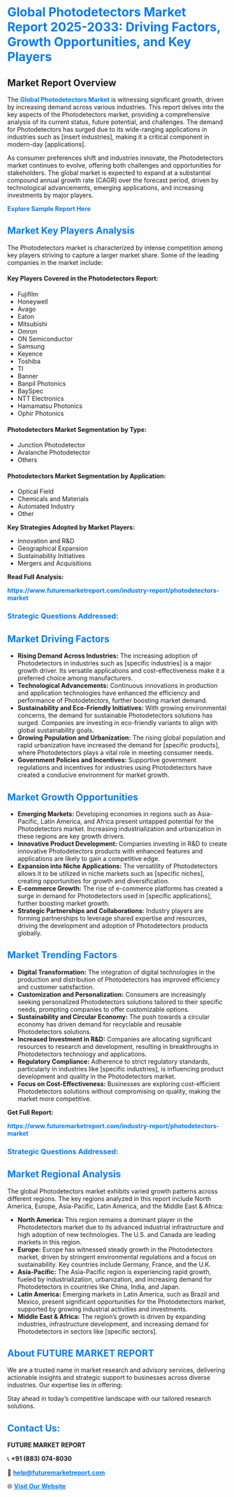 <h1 style="color: #007BFF;">Global Photodetectors Market Report 2025-2033: Driving Factors, Growth Opportunities, and Key Players</h1>

<section id="overview">
<h2>Market Report Overview</h2>
<p>The <a href="https://www.futuremarketreport.com/industry-report/photodetectors-market" style="color: #007BFF; text-decoration: none;"><strong>Global Photodetectors Market</strong></a> is witnessing significant growth, driven by increasing demand across various industries. This report delves into the key aspects of the Photodetectors market, providing a comprehensive analysis of its current status, future potential, and challenges. The demand for Photodetectors has surged due to its wide-ranging applications in industries such as [insert industries], making it a critical component in modern-day [applications].</p>
<p>As consumer preferences shift and industries innovate, the Photodetectors market continues to evolve, offering both challenges and opportunities for stakeholders. The global market is expected to expand at a substantial compound annual growth rate (CAGR) over the forecast period, driven by technological advancements, emerging applications, and increasing investments by major players.</p>
</section>

<section id="overview">
<p><a href="https://www.futuremarketreport.com/request-sample/reportId=58835" style="color: #007BFF; text-decoration: none;"><strong>Explore Sample Report Here</strong></a></p>
</section>

<section id="key-players">
<h2 style="color: #007BFF;">Market Key Players Analysis</h2>
<p>The Photodetectors market is characterized by intense competition among key players striving to capture a larger market share. Some of the leading companies in the market include:</p>
<h4>Key Players Covered in the Photodetectors Report:</h4>
<ul><li>Fujifilm</li><li>Honeywell</li><li>Avago</li><li>Eaton</li><li>Mitsubishi</li><li>Omron</li><li>ON Semiconductor</li><li>Samsung</li><li>Keyence</li><li>Toshiba</li><li>TI</li><li>Banner</li><li>Banpil Photonics</li><li>BaySpec</li><li>NTT Electronics</li><li>Hamamatsu Photonics</li><li>Ophir Photonics</li></ul>
<h4>Photodetectors Market Segmentation by Type:</h4>
<ul><li>Junction Photodetector</li><li>Avalanche Photodetector</li><li>Others</li></ul>

<h4>Photodetectors Market Segmentation by Application:</h4>
<ul><li>Optical Field</li><li>Chemicals and Materials</li><li>Automated Industry</li><li>Other</li></ul>
<p><strong>Key Strategies Adopted by Market Players:</strong></p>
<ul>
<li>Innovation and R&D</li>
<li>Geographical Expansion</li>
<li>Sustainability Initiatives</li>
<li>Mergers and Acquisitions</li>
</ul>
</section>

<section>
<p><strong>Read Full Analysis: </strong></p><a href="https://www.futuremarketreport.com/industry-report/photodetectors-market" style="color: #007BFF; text-decoration: none;"><strong>https://www.futuremarketreport.com/industry-report/photodetectors-market</strong></a>
<h3 style="color: #007BFF;">Strategic Questions Addressed:</h3>
</section>

<section id="driving-factors">
<h2 style="color: #007BFF;">Market Driving Factors</h2>
<ul>
<li><strong>Rising Demand Across Industries:</strong> The increasing adoption of Photodetectors in industries such as [specific industries] is a major growth driver. Its versatile applications and cost-effectiveness make it a preferred choice among manufacturers.</li>
<li><strong>Technological Advancements:</strong> Continuous innovations in production and application technologies have enhanced the efficiency and performance of Photodetectors, further boosting market demand.</li>
<li><strong>Sustainability and Eco-Friendly Initiatives:</strong> With growing environmental concerns, the demand for sustainable Photodetectors solutions has surged. Companies are investing in eco-friendly variants to align with global sustainability goals.</li>
<li><strong>Growing Population and Urbanization:</strong> The rising global population and rapid urbanization have increased the demand for [specific products], where Photodetectors plays a vital role in meeting consumer needs.</li>
<li><strong>Government Policies and Incentives:</strong> Supportive government regulations and incentives for industries using Photodetectors have created a conducive environment for market growth.</li>
</ul>
</section>

<section id="growth-opportunities">
<h2 style="color: #007BFF;">Market Growth Opportunities</h2>
<ul>
<li><strong>Emerging Markets:</strong> Developing economies in regions such as Asia-Pacific, Latin America, and Africa present untapped potential for the Photodetectors market. Increasing industrialization and urbanization in these regions are key growth drivers.</li>
<li><strong>Innovative Product Development:</strong> Companies investing in R&D to create innovative Photodetectors products with enhanced features and applications are likely to gain a competitive edge.</li>
<li><strong>Expansion into Niche Applications:</strong> The versatility of Photodetectors allows it to be utilized in niche markets such as [specific niches], creating opportunities for growth and diversification.</li>
<li><strong>E-commerce Growth:</strong> The rise of e-commerce platforms has created a surge in demand for Photodetectors used in [specific applications], further boosting market growth.</li>
<li><strong>Strategic Partnerships and Collaborations:</strong> Industry players are forming partnerships to leverage shared expertise and resources, driving the development and adoption of Photodetectors products globally.</li>
</ul>
</section>

<section id="trending-factors">
<h2 style="color: #007BFF;">Market Trending Factors</h2>
<ul>
<li><strong>Digital Transformation:</strong> The integration of digital technologies in the production and distribution of Photodetectors has improved efficiency and customer satisfaction.</li>
<li><strong>Customization and Personalization:</strong> Consumers are increasingly seeking personalized Photodetectors solutions tailored to their specific needs, prompting companies to offer customizable options.</li>
<li><strong>Sustainability and Circular Economy:</strong> The push towards a circular economy has driven demand for recyclable and reusable Photodetectors solutions.</li>
<li><strong>Increased Investment in R&D:</strong> Companies are allocating significant resources to research and development, resulting in breakthroughs in Photodetectors technology and applications.</li>
<li><strong>Regulatory Compliance:</strong> Adherence to strict regulatory standards, particularly in industries like [specific industries], is influencing product development and quality in the Photodetectors market.</li>
<li><strong>Focus on Cost-Effectiveness:</strong> Businesses are exploring cost-efficient Photodetectors solutions without compromising on quality, making the market more competitive.</li>
</ul>
</section>

<section>
<p><strong>Get Full Report: </strong></p><a href="https://www.futuremarketreport.com/industry-report/photodetectors-market" style="color: #007BFF; text-decoration: none;"><strong>https://www.futuremarketreport.com/industry-report/photodetectors-market</strong></a>
<h3 style="color: #007BFF;">Strategic Questions Addressed:</h3>
</section>


<section id="regional-analysis">
<h2 style="color: #007BFF;">Market Regional Analysis</h2>
<p>The global Photodetectors market exhibits varied growth patterns across different regions. The key regions analyzed in this report include North America, Europe, Asia-Pacific, Latin America, and the Middle East & Africa:</p>
<ul>
<li><strong>North America:</strong> This region remains a dominant player in the Photodetectors market due to its advanced industrial infrastructure and high adoption of new technologies. The U.S. and Canada are leading markets in this region.</li>
<li><strong>Europe:</strong> Europe has witnessed steady growth in the Photodetectors market, driven by stringent environmental regulations and a focus on sustainability. Key countries include Germany, France, and the U.K.</li>
<li><strong>Asia-Pacific:</strong> The Asia-Pacific region is experiencing rapid growth, fueled by industrialization, urbanization, and increasing demand for Photodetectors in countries like China, India, and Japan.</li>
<li><strong>Latin America:</strong> Emerging markets in Latin America, such as Brazil and Mexico, present significant opportunities for the Photodetectors market, supported by growing industrial activities and investments.</li>
<li><strong>Middle East & Africa:</strong> The region’s growth is driven by expanding industries, infrastructure development, and increasing demand for Photodetectors in sectors like [specific sectors].</li>
</ul>
</section>

<footer>
<h2 style="color: #007BFF;">About FUTURE MARKET REPORT</h2>
<p>We are a trusted name in market research and advisory services, delivering actionable insights and strategic support to businesses across diverse industries. Our expertise lies in offering:</p>

<p>Stay ahead in today’s competitive landscape with our tailored research solutions.</p>

<h2 style="color: #007BFF;">Contact Us:</h2>
<p><strong>FUTURE MARKET REPORT</strong></p>
<p>📞 <strong>+91 (883) 074-8030</strong></p>
<p>📧 <strong><a href="mailto:help@futuremarketreport.com" style="color: #007BFF;">help@futuremarketreport.com</a></strong></p>
<p>🌐 <strong><a href="https://www.futuremarketreport.com/" style="color: #007BFF;">Visit Our Website</a></strong></p>
</footer>